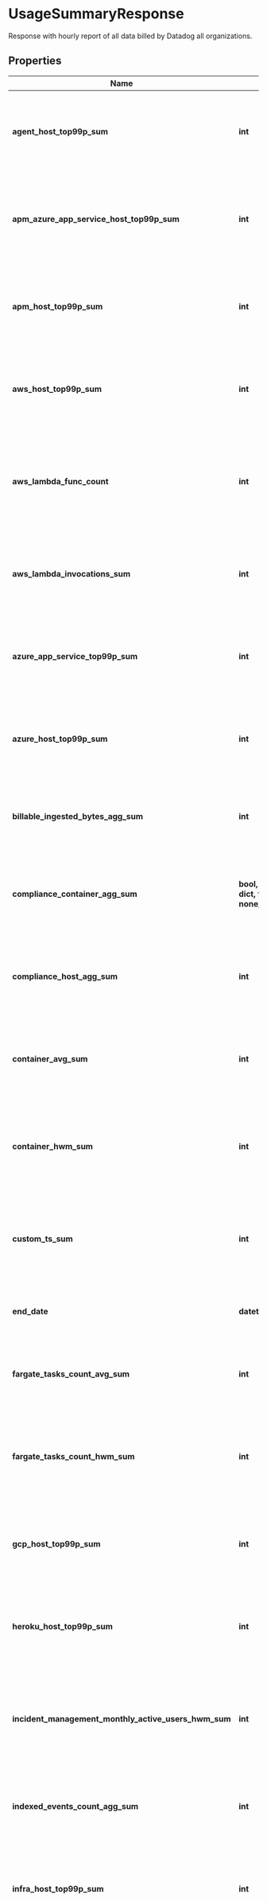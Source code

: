 # UsageSummaryResponse

Response with hourly report of all data billed by Datadog all organizations.

## Properties
Name | Type | Description | Notes
------------ | ------------- | ------------- | -------------
**agent_host_top99p_sum** | **int** | Shows the 99th percentile of all agent hosts over all hours in the current months for all organizations. | [optional] 
**apm_azure_app_service_host_top99p_sum** | **int** | Shows the 99th percentile of all Azure app services using APM over all hours in the current months all organizations. | [optional] 
**apm_host_top99p_sum** | **int** | Shows the 99th percentile of all distinct APM hosts over all hours in the current months for all organizations. | [optional] 
**aws_host_top99p_sum** | **int** | Shows the 99th percentile of all AWS hosts over all hours in the current months for all organizations. | [optional] 
**aws_lambda_func_count** | **int** | Shows the average of the number of functions that executed 1 or more times each hour in the current months for all organizations. | [optional] 
**aws_lambda_invocations_sum** | **int** | Shows the sum of all AWS Lambda invocations over all hours in the current months for all organizations. | [optional] 
**azure_app_service_top99p_sum** | **int** | Shows the 99th percentile of all Azure app services over all hours in the current months for all organizations. | [optional] 
**azure_host_top99p_sum** | **int** | Shows the 99th percentile of all Azure hosts over all hours in the current months for all organizations. | [optional] 
**billable_ingested_bytes_agg_sum** | **int** | Shows the sum of all log bytes ingested over all hours in the current months for all organizations. | [optional] 
**compliance_container_agg_sum** | **bool, date, datetime, dict, float, int, list, str, none_type** | Shows the sum of all compliance containers over all hours in the current months for all organizations. | [optional] 
**compliance_host_agg_sum** | **int** | Shows the sum of all compliance hosts over all hours in the current months for all organizations. | [optional] 
**container_avg_sum** | **int** | Shows the average of all distinct containers over all hours in the current months for all organizations. | [optional] 
**container_hwm_sum** | **int** | Shows the sum of the high-water marks of all distinct containers over all hours in the current months for all organizations. | [optional] 
**custom_ts_sum** | **int** | Shows the average number of distinct custom metrics over all hours in the current months for all organizations. | [optional] 
**end_date** | **datetime** | Shows the last date of usage in the current months for all organizations. | [optional] 
**fargate_tasks_count_avg_sum** | **int** | Shows the average of all Fargate tasks over all hours in the current months for all organizations. | [optional] 
**fargate_tasks_count_hwm_sum** | **int** | Shows the sum of the high-water marks of all Fargate tasks over all hours in the current months for all organizations. | [optional] 
**gcp_host_top99p_sum** | **int** | Shows the 99th percentile of all GCP hosts over all hours in the current months for all organizations. | [optional] 
**heroku_host_top99p_sum** | **int** | Shows the 99th percentile of all Heroku dynos over all hours in the current months for all organizations. | [optional] 
**incident_management_monthly_active_users_hwm_sum** | **int** | Shows sum of the the high-water marks of incident management monthly active users in the current months for all organizations. | [optional] 
**indexed_events_count_agg_sum** | **int** | Shows the sum of all log events indexed over all hours in the current months for all organizations. | [optional] 
**infra_host_top99p_sum** | **int** | Shows the 99th percentile of all distinct infrastructure hosts over all hours in the current months for all organizations. | [optional] 
**ingested_events_bytes_agg_sum** | **int** | Shows the sum of all log bytes ingested over all hours in the current months for all organizations. | [optional] 
**iot_device_agg_sum** | **int** | Shows the sum of all IoT devices over all hours in the current months for all organizations. | [optional] 
**iot_device_top99p_sum** | **int** | Shows the 99th percentile of all IoT devices over all hours in the current months of all organizations. | [optional] 
**last_updated** | **datetime** | Shows the the most recent hour in the current months for all organizations for which all usages were calculated. | [optional] 
**live_indexed_events_agg_sum** | **int** | Shows the sum of all live logs indexed over all hours in the current months for all organizations (data available as of December 1, 2020). | [optional] 
**live_ingested_bytes_agg_sum** | **int** | Shows the sum of all live logs bytes ingested over all hours in the current months for all organizations (data available as of December 1, 2020). | [optional] 
**mobile_rum_session_count_agg_sum** | **int** | Shows the sum of all mobile RUM Sessions over all hours in the current months for all organizations. | [optional] 
**mobile_rum_session_count_android_agg_sum** | **int** | Shows the sum of all mobile RUM Sessions on Android over all hours in the current months for all organizations. | [optional] 
**mobile_rum_session_count_ios_agg_sum** | **int** | Shows the sum of all mobile RUM Sessions on iOS over all hours in the current months for all organizations. | [optional] 
**netflow_indexed_events_count_agg_sum** | **int** | Shows the sum of all Network flows indexed over all hours in the current months for all organizations. | [optional] 
**npm_host_top99p_sum** | **int** | Shows the 99th percentile of all distinct Networks hosts over all hours in the current months for all organizations. | [optional] 
**opentelemetry_host_top99p_sum** | **int** | Shows the 99th percentile of all hosts reported by the Datadog exporter for the OpenTelemetry Collector over all hours in the current months for all organizations. | [optional] 
**profiling_container_agent_count_avg** | **int** | Shows the average number of profiled containers over all hours in the current months for all organizations. | [optional] 
**profiling_host_count_top99p_sum** | **int** | Shows the 99th percentile of all profiled hosts over all hours in the current months for all organizations. | [optional] 
**rehydrated_indexed_events_agg_sum** | **int** | Shows the sum of all rehydrated logs indexed over all hours in the current months for all organizations (data available as of December 1, 2020). | [optional] 
**rehydrated_ingested_bytes_agg_sum** | **int** | Shows the sum of all rehydrated logs bytes ingested over all hours in the current months for all organizations (data available as of December 1, 2020). | [optional] 
**rum_session_count_agg_sum** | **int** | Shows the sum of all browser RUM Sessions over all hours in the current months for all organizations. | [optional] 
**rum_total_session_count_agg_sum** | **int** | Shows the sum of RUM Sessions (browser and mobile) over all hours in the current months for all organizations. | [optional] 
**start_date** | **datetime** | Shows the first date of usage in the current months for all organizations. | [optional] 
**synthetics_browser_check_calls_count_agg_sum** | **int** | Shows the sum of all Synthetic browser tests over all hours in the current months for all organizations. | [optional] 
**synthetics_check_calls_count_agg_sum** | **int** | Shows the sum of all Synthetic API tests over all hours in the current months for all organizations. | [optional] 
**trace_search_indexed_events_count_agg_sum** | **int** | Shows the sum of all Indexed Spans indexed over all hours in the current months for all organizations. | [optional] 
**twol_ingested_events_bytes_agg_sum** | **int** | Shows the sum of all tracing without limits bytes ingested over all hours in the current months for all organizations. | [optional] 
**usage** | [**[UsageSummaryDate]**](UsageSummaryDate.md) | An array of objects regarding hourly usage. | [optional] 
**vsphere_host_top99p_sum** | **int** | Shows the 99th percentile of all vSphere hosts over all hours in the current months for all organizations. | [optional] 

[[Back to Model list]](README.md#documentation-for-models) [[Back to API list]](README.md#documentation-for-api-endpoints) [[Back to README]](README.md)


